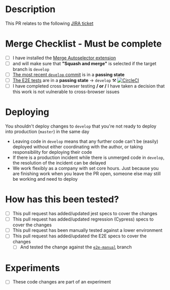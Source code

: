 # Description
<!--- Update the JIRA ticket below -->
This PR relates to the following [JIRA ticket](http://gousto.atlassian.net/browse/TECH-XXXX)
<!-- What has changed? -->
<!-- Why has it changed? -->
<!-- How has it changed? -->

# Merge Checklist - Must be complete
- [ ] I have installed the [Merge Autoselector extension](https://github.com/Gousto/chrome-ext-merge-autoselector)
- [ ] and will make sure that **"Squash and merge"** is selected if the target branch is `develop`
- [ ] [The most recent `develop` commit](https://github.com/Gousto/gousto-webclient/commits/develop) is in a **passing state**
- [ ] [The E2E tests](https://app.circleci.com/insights/github/Gousto/gousto-webclient/workflows/e2e) are in a **passing state** -> `develop` :hammer_and_pick: [![CircleCI](https://circleci.com/gh/Gousto/gousto-webclient/tree/develop.svg?style=svg&circle-token=26e1e6a6cfe8924476e0eaeb6442f4dfd6e2f160)](https://circleci.com/gh/Gousto/gousto-webclient/tree/develop)
- [ ] I have completed cross browser testing **/ or /** I have taken a decision that this work is not vulnerable to cross-browser issues

# Deploying

You shouldn't deploy changes to `develop` that you're not ready to deploy into production (`master`) in the same day

- Leaving code in `develop` means that any further code can't be (easily) deployed without either coordinating with the author, or taking responsibility for deploying their code
- If there is a production incident while there is unmerged code in `develop`, the resolution of the incident can be delayed
- We work flexibly as a company with set core hours. Just because you are finishing work when you leave the PR open, someone else may still be working and need to deploy

# How has this been tested?
<!-- Delete check list testing items that is not relevant to you code changes -->
- [ ] This pull request has added/updated jest specs to cover the changes
- [ ] This pull request has added/updated regression (Cypress) specs to cover the changes
- [ ] This pull request has been manually tested against a lower environment
- [ ] This pull request has added/updated the E2E specs to cover the changes
    - [ ] And tested the change against the [`e2e-manual`](https://github.com/Gousto/gousto-webclient/tree/e2e-manual) branch

# Experiments
<!-- Delete experiment block if this pull request DOES NOT have experiment changes  -->
- [ ] These code changes are part of an experiment
<!-- Details of whether code changes are part of an experiment -->
<!-- Listing any compromises/dispensations made as part of an experiment should streamline code review -->
<!-- by making reviewers aware of what is/isn't productionised code -->

<!-- Providing additional information such as epic link, experiment duration etc. is also benefitial -->
